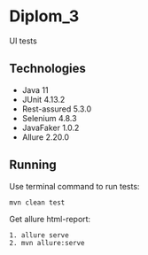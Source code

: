 # Diplom_3
UI tests
## Technologies
- Java 11
- JUnit 4.13.2
- Rest-assured 5.3.0
- Selenium 4.8.3
- JavaFaker 1.0.2
- Allure 2.20.0
## Running
Use terminal command to run tests:
   ```
   mvn clean test
   ```
Get allure html-report:
   ```
   1. allure serve
   2. mvn allure:serve
   ```
